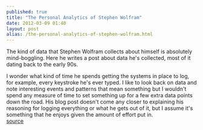 ```yaml
---
published: true
title: "The Personal Analytics of Stephen Wolfram"
date: 2012-03-09 01:40
layout: post
alias: /the-personal-analytics-of-stephen-wolfram.html
---
```

The kind of data that Stephen Wolfram collects about himself is absolutely mind-boggling. Here he writes a post about data he&apos;s collected, most of it dating back to the early 90s.

I wonder what kind of time he spends getting the systems in place to log, for example, every keystroke he&apos;s ever typed. I like to look back on data and note interesting events and patterns that mean something but I wouldn&apos;t spend any measure of time to set something up for a few extra data points down the road. His blog post doesn&apos;t come any closer to explaining his reasoning for logging everything or what he gets out of it, but I assume it&apos;s something that he enjoys given the amount of effort put in.
<br /><a href="http://blog.stephenwolfram.com/2012/03/the-personal-analytics-of-my-life/">source</a>
